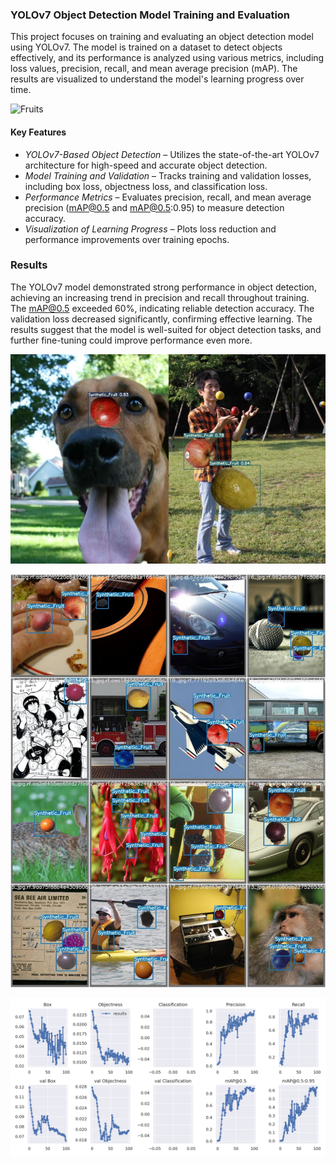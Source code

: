 ### YOLOv7 Object Detection Model Training and Evaluation

This project focuses on training and evaluating an object detection model using YOLOv7. The model is trained on a dataset to detect objects effectively, and its performance is analyzed using various metrics, including loss values, precision, recall, and mean average precision (mAP). The results are visualized to understand the model's learning progress over time.

![Fruits](./project-fruits.gif)

#### Key Features  

- *YOLOv7-Based Object Detection* – Utilizes the state-of-the-art YOLOv7 architecture for high-speed and accurate object detection.
- *Model Training and Validation* – Tracks training and validation losses, including box loss, objectness loss, and classification loss.
- *Performance Metrics* – Evaluates precision, recall, and mean average precision (mAP@0.5 and mAP@0.5:0.95) to measure detection accuracy.
- *Visualization of Learning Progress* – Plots loss reduction and performance improvements over training epochs.

### Results
The YOLOv7 model demonstrated strong performance in object detection, achieving an increasing trend in precision and recall throughout training. The mAP@0.5 exceeded 60%, indicating reliable detection accuracy. The validation loss decreased significantly, confirming effective learning. The results suggest that the model is well-suited for object detection tasks, and further fine-tuning could improve performance even more.

![Fruits](./project-fruits2.png)

![Fruits](./project-fruits3.jpg)

![Fruits](./project-fruits4.png)
